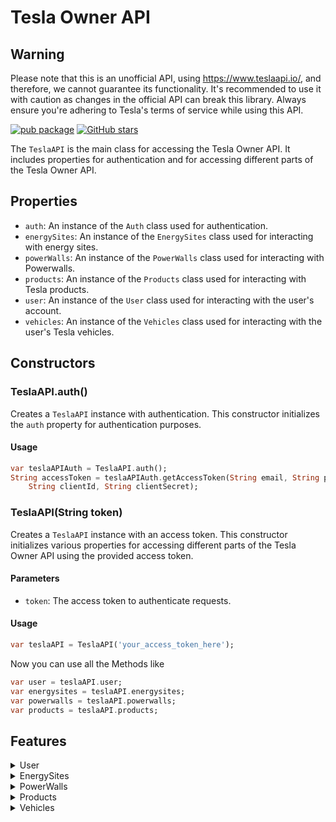 # Tesla Owner API

## Warning

Please note that this is an unofficial API, using https://www.teslaapi.io/, and therefore, we cannot guarantee its functionality. It's recommended to use it with caution as changes in the official API can break this library. Always ensure you're adhering to Tesla's terms of service while using this API.

[![pub package](https://img.shields.io/pub/v/tesla_owner_api.svg)](https://pub.dev/packages/tesla_owner_api) [![GitHub stars](https://img.shields.io/github/stars/PlaxXOnline/tesla_owner_api.svg?style=social&label=Star)](https://github.com/PlaxXOnline/tesla_owner_api)

The `TeslaAPI` is the main class for accessing the Tesla Owner API. It includes properties for authentication and for accessing different parts of the Tesla Owner API.

## Properties
- `auth`: An instance of the `Auth` class used for authentication.
- `energySites`: An instance of the `EnergySites` class used for interacting with energy sites.
- `powerWalls`: An instance of the `PowerWalls` class used for interacting with Powerwalls.
- `products`: An instance of the `Products` class used for interacting with Tesla products.
- `user`: An instance of the `User` class used for interacting with the user's account.
- `vehicles`: An instance of the `Vehicles` class used for interacting with the user's Tesla vehicles.

## Constructors

### TeslaAPI.auth()

Creates a `TeslaAPI` instance with authentication. This constructor initializes the `auth` property for authentication purposes.

#### Usage

```dart
var teslaAPIAuth = TeslaAPI.auth();
String accessToken = teslaAPIAuth.getAccessToken(String email, String password,
    String clientId, String clientSecret);
```

### TeslaAPI(String token)

Creates a `TeslaAPI` instance with an access token. This constructor initializes various properties for accessing different parts of the Tesla Owner API using the provided access token.

#### Parameters 

- `token`: The access token to authenticate requests.

#### Usage

```dart
var teslaAPI = TeslaAPI('your_access_token_here');
```

Now you can use all the Methods like

```dart
var user = teslaAPI.user;
var energysites = teslaAPI.energysites;
var powerwalls = teslaAPI.powerwalls;
var products = teslaAPI.products;
```
## Features

<details>
  <summary>User</summary>

#### Future<Response> getPowerwallOrderEntryData()

Fetches Powerwall order entry data for a user. Returns a `Response` object containing the data. Throws an `Exception` if the request fails.

```dart
var powerwallOrderEntryData = await teslaAPI.user.getPowerwallOrderEntryData();
```

#### Future<Response> getOnboardingData()

Fetches onboarding data for a user. Returns a `Response` object containing the data. Throws an `Exception` if the request fails.

```dart
var onboardingData = await teslaAPI.user.getOnboardingData();
```

#### Future<Response> getReferralData()

Fetches referral data for a user. Returns a `Response` object containing the data. Throws an `Exception if the request fails.

```dart
var referralData = await teslaAPI.user.getReferralData();
```

#### Future<Response> sendDeviceKey(String deviceKey)

Sends a device key. Returns a `Response` object containing the data. Throws an `Exception if the request fails.

##### Parameters

- `deviceKey`: The device key to be sent.

```dart
var response = await teslaAPI.user.sendDeviceKey('your_device_key_here');
```


#### Future<Response> sendCommandToken(String commandToken)

Sends a command token. Returns a `Response` object containing the data. Throws an `Exception if the request fails.

##### Parameters

- `commandToken`: The command token to be sent.

```dart
var response = await teslaAPI.user.sendCommandToken('your_command_token_here');
```
</details>
<details>
  <summary>EnergySites</summary>

### State and Settings

### Commands

</details>
<details>
  <summary>PowerWalls</summary>

## State and Settings

#### Future<Response> getBatteryStatus(int batteryId)

Fetch the current Battery Status. Returns a `Response` object containing the data. Throws an `Exception if the request fails.

##### Parameters

- `batteryId`: The ID of the battery.

```dart
Response batteryStatus = await teslaAPI.powerwalls.commands.getBatteryStatus('your_battery_id_here');
```

#### Future<Response> getBatteryData(int batteryId)

Fetch the current Battery Data. Returns a `Response` object containing the data. Throws an `Exception if the request fails.

##### Parameters

- `batteryId`: The ID of the battery.

```dart
Response batteryData = await teslaAPI.powerwalls.commands.getBatteryData('your_battery_id_here');
```

#### Future<Response> getBatteryPowerTimeSeriesData(int batteryId)

Fetch the Battery Power Time-series Data. Returns a `Response` object containing the data. Throws an `Exception if the request fails.

##### Parameters

- `batteryId`: The ID of the battery.

```dart
Response batteryPowerTimeSeriesData = await teslaAPI.powerwalls.commands.getBatteryPowerTimeSeriesData('your_battery_id_here');
```

#### Future<Response> getBatteryEnergyTimeSeriesData(int batteryId)

Fetch the Battery Power Time-series Data. Returns a `Response` object containing the data. Throws an `Exception if the request fails.

##### Parameters

- `batteryId`: The ID of the battery.

```dart
Response batteryEnergyTimeSeriesData = await teslaAPI.powerwalls.commands.getBatteryEnergyTimeSeriesData('your_battery_id_here');
```

## Commands

#### Future<Response> backupBatteryReserve(int batteryId)

Backup the Battery Reserve. Returns a `Response` object containing the data. Throws an `Exception if the request fails.

##### Parameters

- `batteryId`: The ID of the battery.

```dart
Response backupBatteryReserve = await teslaAPI.powerwalls.commands.batterySiteName('your_battery_id_here');
```

#### Future<Response> batterySiteName(int batteryId)

Fetches the site name of a specific battery. Returns a `Response` object containing the data. Throws an `Exception if the request fails.

##### Parameters

- `batteryId`: The ID of the battery.

```dart
Response batterySiteName = await teslaAPI.powerwalls.commands.backupBatteryReserve('your_battery_id_here');
```

#### Future<Response> batteryOperationMode(int batteryId)

Fetches the operation mode of a specific battery. Returns a `Response` object containing the data. Throws an `Exception if the request fails.

##### Parameters

- `batteryId`: The ID of the battery.

```dart
Response batteryOperationMode = await teslaAPI.powerwalls.commands.batteryOperationMode('your_battery_id_here');
```

</details>
<details>
  <summary>Products</summary>

#### Future<Response> getProducts()

Fetches a list of products. Returns a `Response` object containing the data. Throws an `Exception if the request fails.

```dart
var productsList = await teslaAPI.products.getProducts();
```
</details>
<details>
  <summary>Vehicles</summary>

## List

#### Future<VehicleList> getAllVehicles()

Fetches a list of vehicles. Returns a `VehicleList` object containing the data. Throws an `Exception if the request fails.

```dart
VehicleList allVehicles = await teslaAPI.vehicles.getAllVehicles();
```

#### Future<Vehicle> getSpecificVehicle(String id)

Fetches data for a specific vehicle. Returns a `Vehicle` object containing the data. Throws an `Exception if the request fails.

##### Parameters

- `id`: The ID of the vehicle.

```dart
Vehicle specificVehicle = await teslaAPI.vehicles.getSpecificVehicle('your_vehicle_id_here');
```

## State and Settings

#### Future<Vehicle> getLegacyVehicleData(String id)

Fetches the legacy vehicle data. Returns a `Vehicle` object containing the data. Throws an `Exception if the request fails.

##### Parameters

- `id`: The ID of the vehicle.

```dart
Vehicle legacyVehicleData = await teslaAPI.vehicles.getLegacyVehicleData('your_vehicle_id_here');
```

#### Future<Vehicle> getVehicleData(String id)

Fetches the vehicle data. Returns a `Vehicle` object containing the data. Throws an `Exception if the request fails.

##### Parameters

- `id`: The ID of the vehicle.

```dart
Vehicle vehicleData = await teslaAPI.vehicles.getVehicleData('your_vehicle_id_here');
```

#### Future<Vehicle> getVehicleServiceData(String id)

Fetches the vehicle service data. Returns a `Vehicle` object containing the data. Throws an `Exception if the request fails.

##### Parameters

- `id`: The ID of the vehicle.

```dart
Vehicle vehicleServiceData = await teslaAPI.vehicles.getVehicleServiceData('your_vehicle_id_here');
```

#### Future<bool> isMobileEnabled(String id)

Checks if mobile is enabled for the vehicle. Returns a bool indicating whether mobile is enabled. Throws an `Exception if the request fails.

##### Parameters

- `id`: The ID of the vehicle.

```dart
bool isMobileEnabled = await teslaAPI.vehicles.isMobileEnabled('your_vehicle_id_here');
```

#### Future<ChargeState> getChargeState(String id)

Fetches the charge state of the vehicle. Returns a `ChargeState` object containing the data. Throws an `Exception if the request fails.

##### Parameters

- `id`: The ID of the vehicle.

```dart
ChargeState chargeState = await teslaAPI.vehicles.getChargeState('your_vehicle_id_here');
```

#### Future<ClimateState> getClimateState(String id)

Fetches the climate state of the vehicle. Returns a `ClimateState` object containing the data. Throws an `Exception if the request fails.

##### Parameters

- `id`: The ID of the vehicle.

```dart
ClimateState climateState = await teslaAPI.vehicles.getClimateState('your_vehicle_id_here');
```

#### Future<DriveState> getDriveState(String id)

Fetches the drive state of the vehicle. Returns a `DriveState` object containing the data. Throws an `Exception if the request fails.

##### Parameters

- `id`: The ID of the vehicle.

```dart
DriveState driveState = await teslaAPI.vehicles.getDriveState('your_vehicle_id_here');
```

#### Future<GuiSettings> getGUISettings(String id)

Fetches the GUI settings of the vehicle. Returns a `GuiSettings` object containing the data. Throws an `Exception if the request fails.

##### Parameters

- `id`: The ID of the vehicle.

```dart
GuiSettings guiSettings = await teslaAPI.vehicles.getGUISettings('your_vehicle_id_here');
```


## Commands

#### Future<ResponseModel> wakeUp(String id)

Wakes up the vehicle. Returns a `ResponseModel` object containing the data. Throws an `Exception if the request fails.

##### Parameters

- `id`: The ID of the vehicle.

```dart
ResponseModel response = await teslaAPI.vehicles.commands.wakeUp('your_vehicle_id_here');
```

#### Future<ResponseModel> unlockDoors(String id)

Unlocks the doors of the vehicle. Returns a `ResponseModel` object containing the data. Throws an `Exception if the request fails.

##### Parameters

- `id`: The ID of the vehicle.

```dart
ResponseModel response = await teslaAPI.vehicles.commands.unlockDoors('your_vehicle_id_here');
```

#### Future<ResponseModel> lockDoors(String id)

Locks the doors of the vehicle. Returns a `ResponseModel` object containing the data. Throws an `Exception if the request fails.

##### Parameters

- `id`: The ID of the vehicle.

```dart
ResponseModel response = await teslaAPI.vehicles.commands.lockDoors('your_vehicle_id_here');
```

#### Future<ResponseModel> honkHorn(String id)

Honks the horn of the vehicle. Returns a `ResponseModel` object containing the data. Throws an `Exception if the request fails.

##### Parameters

- `id`: The ID of the vehicle.

```dart
ResponseModel response = await teslaAPI.vehicles.commands.honkHorn('your_vehicle_id_here');
```

#### Future<ResponseModel> flashLights(String id)

Flashes the lights of the vehicle. Returns a `ResponseModel` object containing the data. Throws an `Exception if the request fails.

##### Parameters

- `id`: The ID of the vehicle.

```dart
ResponseModel response = await teslaAPI.vehicles.commands.flashLights('your_vehicle_id_here');
```

#### Future<ResponseModel> startHVACSystem(String id)

Starts the Air Conditioning of the vehicle. Returns a `ResponseModel` object containing the data. Throws an `Exception if the request fails.

##### Parameters

- `id`: The ID of the vehicle.

```dart
ResponseModel response = await teslaAPI.vehicles.commands.startHVACSystem('your_vehicle_id_here');
```

#### Future<ResponseModel> stopHVACSystem(String id)

Stops the Air Conditioning of the vehicle. Returns a `ResponseModel` object containing the data. Throws an `Exception if the request fails.

##### Parameters

- `id`: The ID of the vehicle.

```dart
ResponseModel response = await teslaAPI.vehicles.commands.stopHVACSystem('your_vehicle_id_here');
```

#### Future<ResponseModel> setTemperature(String id, int driverTemp, int passengerTemp)

Sets the temperature of the vehicle. Returns a `ResponseModel` object containing the data. Throws an `Exception if the request fails.

##### Parameters

- `id`: The ID of the vehicle.
- `driverTemp`: The desired temperature for the driver in Celsius.
- `passengerTemp`: The desired temperature for the passenger in Celsius.

```dart
ResponseModel response = await teslaAPI.vehicles.commands.setTemperature('your_vehicle_id_here', 22, 22);
```

#### Future<ResponseModel> setChargeLimit(String id, int limit)

Sets the charge limit of the vehicle. Returns a `ResponseModel` object containing the data. Throws an `Exception if the request fails.

##### Parameters

- `id`: The ID of the vehicle.
- `limit`: The charge limit in percent.

```dart
ResponseModel response = await teslaAPI.vehicles.commands.setChargeLimit('your_vehicle_id_here', 80);
```

#### Future<ResponseModel> setMAXChargeLimit(String id)

Sets the charge limit of the vehicle to MAX. Returns a `ResponseModel` object containing the data. Throws an `Exception if the request fails.

##### Parameters

- `id`: The ID of the vehicle.

```dart
ResponseModel response = await teslaAPI.vehicles.commands.setMAXChargeLimit('your_vehicle_id_here');
```

#### Future<ResponseModel> setStandardChargeLimit(String id)

Sets the charge limit of the vehicle to Standard. Returns a `ResponseModel` object containing the data. Throws an `Exception if the request fails.

##### Parameters

- `id`: The ID of the vehicle.

```dart
ResponseModel response = await teslaAPI.vehicles.commands.setStandardChargeLimit('your_vehicle_id_here');
```

#### Future<ResponseModel> setSunRoof(String id, SunRoofStates state)

Sets the state of the sunroof of the vehicle. Returns a `ResponseModel` object containing the data. Throws an `Exception if the request fails.

##### Parameters

- `id`: The ID of the vehicle.
- `state`: The desired `SunRoofStates`.

```dart
ResponseModel response = await teslaAPI.vehicles.commands.setSunRoof('your_vehicle_id_here', SunRoofStates.open);
```

#### Future<ResponseModel> openOrCloseTrunk(String id)

Opens or closes the trunk of the vehicle. Returns a `ResponseModel` object containing the data. Throws an `Exception if the request fails.

##### Parameters

- `id`: The ID of the vehicle.

```dart
ResponseModel response = await teslaAPI.vehicles.commands.openOrCloseTrunk('your_vehicle_id_here');
```

#### Future<ResponseModel> startRemoteDrive(String id, String password)

Starts vehicle key-less driving mode. The vehicle must be placed in drive within 2 minutes of the response. Returns a `ResponseModel` object containing the data. Throws an `Exception if the request fails.

##### Parameters

- `id`: The ID of the vehicle.
- `password`: The password from my.teslamotors.com.

```dart
ResponseModel response = await teslaAPI.vehicles.commands.startRemoteDrive('your_vehicle_id_here', 'your_password_here');
```

#### Future<ResponseModel> openChargePort(String id)

Opens vehicle charge port. Also unlocks the charge port if it is locked. Returns a `ResponseModel` object containing the data. Throws an `Exception if the request fails.

##### Parameters

- `id`: The ID of the vehicle.

```dart
ResponseModel response = await teslaAPI.vehicles.commands.openChargePort('your_vehicle_id_here');
```

#### Future<ResponseModel> closeChargePort(String id)

Closes the charge port of the vehicle. Returns a `ResponseModel` object containing the data. Throws an `Exception if the request fails.

##### Parameters

- `id`: The ID of the vehicle.

```dart
ResponseModel response = await teslaAPI.vehicles.commands.closeChargePort('your_vehicle_id_here');
```

#### Future<ResponseModel> startCharging(String id)

Starts vehicle charging. Vehicle must be plugged in, have power available, and not at charge limit. Returns a `ResponseModel` object containing the data. Throws an `Exception if the request fails.

##### Parameters

- `id`: The ID of the vehicle.

```dart
ResponseModel response = await teslaAPI.vehicles.commands.startCharging('your_vehicle_id_here');
```

#### Future<ResponseModel> stopCharging(String id)

Stops vehicle charging. Vehicle must be charging. Returns a `ResponseModel` object containing the data. Throws an `Exception if the request fails.

##### Parameters

- `id`: The ID of the vehicle.

```dart
ResponseModel response = await teslaAPI.vehicles.commands.stopCharging('your_vehicle_id_here');
```

#### Future<ResponseModel> setValetMode(String id, bool on, int pin)

Sets vehicle valet mode on or off with a PIN to disable it from within the car. Returns a `ResponseModel` object containing the data. Throws an `Exception if the request fails.

##### Parameters

- `id`: The ID of the vehicle.
- `on`: Valet Mode On or Off.
- `pin`: The four-digit PIN.

```dart
ResponseModel response = await teslaAPI.vehicles.commands.setValetMode('your_vehicle_id_here', true, 1234);
```

#### Future<ResponseModel> resetValetPIN(String id)

Resets vehicle valet PIN. Returns a `ResponseModel` object containing the data. Throws an `Exception if the request fails.

##### Parameters

- `id`: The ID of the vehicle.

```dart
ResponseModel response = await teslaAPI.vehicles.commands.resetValetPIN('your_vehicle_id_here');
```

#### Future<ResponseModel> activateSpeedLimit(String id)

Activates the speed limit of the vehicle. Returns a `ResponseModel` object containing the data. Throws an `Exception if the request fails.

##### Parameters

- `id`: The ID of the vehicle.

```dart
ResponseModel response = await teslaAPI.vehicles.commands.activateSpeedLimit('your_vehicle_id_here');
```

#### Future<ResponseModel> deactivateSpeedLimit(String id)

Deactivates the speed limit of the vehicle. Returns a `ResponseModel` object containing the data. Throws an `Exception if the request fails.

##### Parameters

- `id`: The ID of the vehicle.

```dart
ResponseModel response = await teslaAPI.vehicles.commands.deactivateSpeedLimit('your_vehicle_id_here');
```

#### Future<ResponseModel> setSpeedLimit(String id)

Sets the speed limit of the vehicle. Returns a `ResponseModel` object containing the data. Throws an `Exception if the request fails.

##### Parameters

- `id`: The ID of the vehicle.

```dart
ResponseModel response = await teslaAPI.vehicles.commands.setSpeedLimit('your_vehicle_id_here');
```

#### Future<ResponseModel> clearSpeedLimitPIN(String id)

Clears the speed limit PIN of the vehicle. Returns a `ResponseModel` object containing the data. Throws an `Exception if the request fails.

##### Parameters

- `id`: The ID of the vehicle.

```dart
ResponseModel response = await teslaAPI.vehicles.commands.clearSpeedLimitPIN('your_vehicle_id_here');
```

</details>